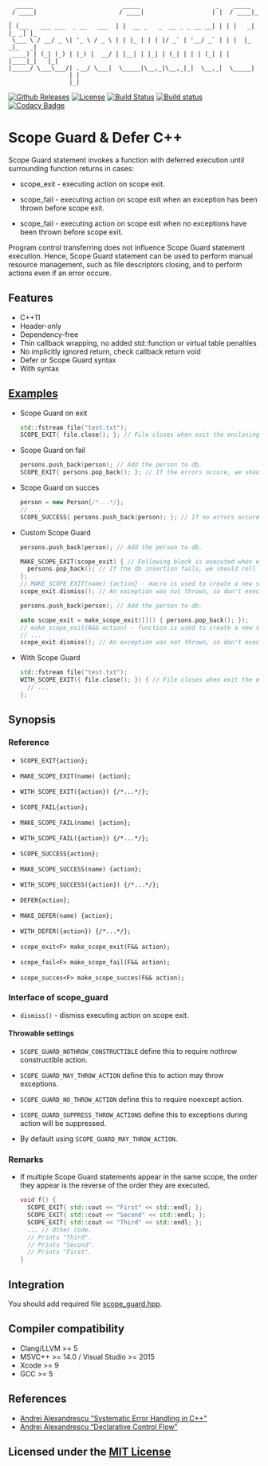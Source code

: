 ```text
  _____                         _____                     _    _____
 / ____|                       / ____|                   | |  / ____|_     _
| (___   ___ ___  _ __   ___  | |  __ _   _  __ _ _ __ __| | | |   _| |_ _| |_
 \___ \ / __/ _ \| '_ \ / _ \ | | |_ | | | |/ _` | '__/ _` | | |  |_   _|_   _|
 ____) | (_| (_) | |_) |  __/ | |__| | |_| | (_| | | | (_| | | |____|_|   |_|
|_____/ \___\___/| .__/ \___|  \_____|\__,_|\__,_|_|  \__,_|  \_____|
                 | |
                 |_|
```

[![Github Releases](https://img.shields.io/github/release/Neargye/scope_guard.svg)](https://github.com/Neargye/scope_guard/releases)
[![License](https://img.shields.io/github/license/Neargye/scope_guard.svg)](LICENSE)
[![Build Status](https://travis-ci.org/Neargye/scope_guard.svg?branch=master)](https://travis-ci.org/Neargye/scope_guard)
[![Build status](https://ci.appveyor.com/api/projects/status/yi394vgtwd0i2kco/branch/master?svg=true)](https://ci.appveyor.com/project/Neargye/scope-guard/branch/master)
[![Codacy Badge](https://api.codacy.com/project/badge/Grade/f5aa0553701f4f84bd51f2efda879972)](https://www.codacy.com/app/Neargye/scope_guard?utm_source=github.com&amp;utm_medium=referral&amp;utm_content=Neargye/scope_guard&amp;utm_campaign=Badge_Grade)

# Scope Guard & Defer C++

Scope Guard statement invokes a function with deferred execution until surrounding function returns in cases:

* scope_exit - executing action on scope exit.

* scope_fail - executing action on scope exit when an exception has been thrown before scope exit.

* scope_fail - executing action on scope exit when no exceptions have been thrown before scope exit.

Program control transferring does not influence Scope Guard statement execution. Hence, Scope Guard statement can be used to perform manual resource management, such as file descriptors closing, and to perform actions even if an error occure.

## Features

* C++11
* Header-only
* Dependency-free
* Thin callback wrapping, no added std::function or virtual table penalties
* No implicitly ignored return, check callback return void
* Defer or Scope Guard syntax
* With syntax

## [Examples](example/example.cpp)

* Scope Guard on exit

  ```cpp
  std::fstream file("test.txt");
  SCOPE_EXIT{ file.close(); }; // File closes when exit the enclosing scope or errors occure.
  ```

* Scope Guard on fail

  ```cpp
  persons.push_back(person); // Add the person to db.
  SCOPE_EXIT{ persons.pop_back(); }; // If the errors occure, we should roll back.
  ```

* Scope Guard on succes

  ```cpp
  person = new Person{/*...*/};
  // ...
  SCOPE_SUCCESS{ persons.push_back(person); }; // If no errors occure, we should add the person to db.
  ```

* Custom Scope Guard

  ```cpp
  persons.push_back(person); // Add the person to db.

  MAKE_SCOPE_EXIT(scope_exit) { // Following block is executed when exit the enclosing scope or errors occure.
    persons.pop_back(); // If the db insertion fails, we should roll back.
  };
  // MAKE_SCOPE_EXIT(name) {action} - macro is used to create a new scope_exit object.
  scope_exit.dismiss(); // An exception was not thrown, so don't execute the scope_exit.
  ```

  ```cpp
  persons.push_back(person); // Add the person to db.

  auto scope_exit = make_scope_exit([]() { persons.pop_back(); });
  // make_scope_exit(A&& action) - function is used to create a new scope_exit object. It can be instantiated with a lambda function, a std::function<void()>, a functor, or a void(*)() function pointer.
  // ...
  scope_exit.dismiss(); // An exception was not thrown, so don't execute the scope_exit.
  ```

* With Scope Guard

  ```cpp
  std::fstream file("test.txt");
  WITH_SCOPE_EXIT({ file.close(); }) { // File closes when exit the enclosing with scope or errors occure.
    // ...
  };
  ```

## Synopsis

### Reference

* `SCOPE_EXIT{action};`
* `MAKE_SCOPE_EXIT(name) {action};`
* `WITH_SCOPE_EXIT({action}) {/*...*/};`

* `SCOPE_FAIL{action};`
* `MAKE_SCOPE_FAIL(name) {action};`
* `WITH_SCOPE_FAIL({action}) {/*...*/};`

* `SCOPE_SUCCESS{action};`
* `MAKE_SCOPE_SUCCESS(name) {action};`
* `WITH_SCOPE_SUCCESS({action}) {/*...*/};`

* `DEFER{action};`
* `MAKE_DEFER(name) {action};`
* `WITH_DEFER({action}) {/*...*/};`

* `scope_exit<F> make_scope_exit(F&& action);`
* `scope_fail<F> make_scope_fail(F&& action);`
* `scope_succes<F> make_scope_succes(F&& action);`

### Interface of scope_guard

* `dismiss()` - dismiss executing action on scope exit.

#### Throwable settings

* `SCOPE_GUARD_NOTHROW_CONSTRUCTIBLE` define this to require nothrow constructible action.

* `SCOPE_GUARD_MAY_THROW_ACTION` define this to action may throw exceptions.

* `SCOPE_GUARD_NO_THROW_ACTION` define this to require noexcept action.

* `SCOPE_GUARD_SUPPRESS_THROW_ACTIONS` define this to exceptions during action will be suppressed.

* By default using `SCOPE_GUARD_MAY_THROW_ACTION`.

### Remarks

* If multiple Scope Guard statements appear in the same scope, the order they appear is the reverse of the order they are executed.

  ```cpp
  void f() {
    SCOPE_EXIT{ std::cout << "First" << std::endl; };
    SCOPE_EXIT{ std::cout << "Second" << std::endl; };
    SCOPE_EXIT{ std::cout << "Third" << std::endl; };
    ... // Other code.
    // Prints "Third".
    // Prints "Second".
    // Prints "First".
  }
  ```

## Integration

You should add required file [scope_guard.hpp](include/scope_guard.hpp).

## Compiler compatibility

* Clang/LLVM >= 5
* MSVC++ >= 14.0 / Visual Studio >= 2015
* Xcode >= 9
* GCC >= 5

## References

* [Andrei Alexandrescu "Systematic Error Handling in C++"](https://channel9.msdn.com/Shows/Going+Deep/C-and-Beyond-2012-Andrei-Alexandrescu-Systematic-Error-Handling-in-C)
* [Andrei Alexandrescu “Declarative Control Flow"](https://youtu.be/WjTrfoiB0MQ)

## Licensed under the [MIT License](LICENSE)

